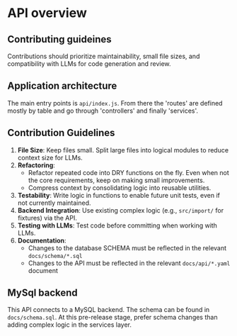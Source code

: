 # API overview

## Contributing guideines

Contributions should prioritize maintainability, small file sizes, and compatibility with LLMs for code generation and review. 

## Application architecture

The main entry points is `api/index.js`. From there the 'routes' are defined mostly by table and go through 'controllers' and finally 'services'.

## Contribution Guidelines

1. **File Size**: Keep files small. Split large files into logical modules to reduce context size for LLMs.
2. **Refactoring**: 
   - Refactor repeated code into DRY functions on the fly. Even when not the core requirements, keep on making small improvements.
   - Compress context by consolidating logic into reusable utilities.
3. **Testability**: Write logic in functions to enable future unit tests, even if not currently maintained.
4. **Backend Integration**: Use existing complex logic (e.g., `src/import/` for fixtures) via the API.
5. **Testing with LLMs**: Test code before committing when working with LLMs.
6. **Documentation**: 
   - Changes to the database SCHEMA must be reflected in the relevant `docs/schema/*.sql`
   - Changes to the API must be reflected in the relevant `docs/api/*.yaml` document
   
## MySql backend

This API connects to a MySQL backend. The schema can be found in `docs/schema.sql`.
At this pre-release stage, prefer schema changes than adding complex logic in the services layer.


